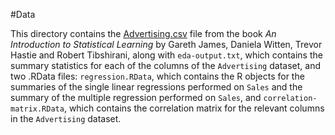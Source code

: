 #Data

This directory contains the [Advertising.csv](http://www-bcf.usc.edu/~gareth/ISL/Advertising.csv) file from the book *An Introduction to Statistical Learning* by Gareth James, Daniela Witten, Trevor Hastie and Robert Tibshirani, along with `eda-output.txt`, which contains the summary statistics for each of the columns of the `Advertising` dataset, and two .RData files: `regression.RData`, which contains the R objects for the summaries of the single linear regressions performed on `Sales` and the summary of the multiple regression performed on `Sales`, and `correlation-matrix.RData`, which contains the
correlation matrix for the relevant columns in the `Advertising` dataset. 